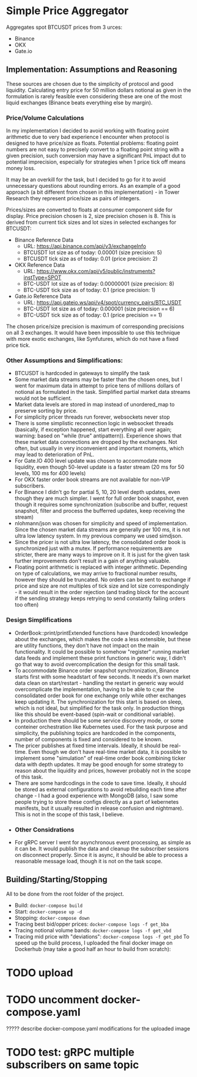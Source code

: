 # Simple Price Aggregator

Aggregates spot BTCUSDT prices from 3 urces:
- Binance
- OKX
- Gate.io
## Implementation: Assumptions and Reasoning
These sources are chosen due to the simplicity of protocol and good liquidity. Calculating entry price for 50 million dollars notional as given in the formulation is rarely feasible even considering these are one of the most liquid exchanges (Binance beats everything else by margin).
### Price/Volume Calculations
In my implementation I decided to avoid working with floating point arithmetic due to very bad experience I encounter when protocol is designed to have price/size as floats. Potential problems: floating point numbers are not easy to precisely convert to a floating point string with a given precision, such conversion may have a significant PnL impact dut to potential imprecision, especially for strategies when 1 price tick off means money loss.

It may be an overkill for the task, but I decided to go for it to avoid unnecessary questions about rounding errors. As an example of a good approach (a bit different from chosen in this implementation) - in Tower Research they represent price/size as pairs of integers.

Prices/sizes are converted to floats at consumer component side for display. Price precision chosen is 2, size precision chosen is 8. This is derived from current tick sizes and lot sizes in selected exchanges for BTCUSDT:
- Binance Reference Data
  - URL: https://api.binance.com/api/v3/exchangeInfo
  - BTCUSDT lot size as of today: 0.00001  (size precision: 5)
  - BTCUSDT tick size as of today: 0.01    (price precision: 2)
- OKX Reference Data
  - URL: https://www.okx.com/api/v5/public/instruments?instType=SPOT
  - BTC-USDT lot size as of today: 0.00000001 (size precision: 8)
  - BTC-USDT tick size as of today: 0.1       (price precision: 1)
- Gate.io Reference Data
  - URL: https://api.gateio.ws/api/v4/spot/currency_pairs/BTC_USDT
  - BTC-USDT lot size as of today: 0.000001 (size precision == 6)
  - BTC-USDT tick size as of today: 0.1     (price precision == 1)

The chosen price/size precision is maximum of corresponding precisions on all 3 exchanges. It would have been impossible to use this technique with more exotic exchanges, like Synfutures, which do not have a fixed price tick.

### Other Assumptions and Simplifications:
- BTCUSDT is hardcoded in gateways to simplify the task
- Some market data streams may be faster than the chosen ones, but I went for maximum data in attempt to price tens of millions dollars of notional as formulated in the task. Simplified partial market data streams would not be sufficient.
- Market data levels are stored in map instead of unordered_map to preserve sorting by price.
- For simplicity pricer threads run forever, websockets never stop
- There is some simplistic reconnection logic in websocket threads (basically, if exception happened, start everything all over again; warning: based on "while (true" antipattern)). Experience shows that these market data connections are dropped by the exchanges. Not often, but usually in very inconvenient and important moments, which may lead to deterioration of PnL.
- For Gate.IO 400 level update was chosen to accommodate more liquidity, even though 50-level update is a faster stream (20 ms for 50 levels, 100 ms for 400 levels) 
- For OKX faster order book streams are not available for non-VIP subscribers.
- For Binance I didn't go for partial 5, 10, 20 level depth updates, even though they are much simpler. I went for full order book snapshot, even though it requires some synchronization (subscribe and buffer, request snapshot, filter and process the bufferred updates, keep receiving the stream)
- nlohmann/json was chosen for simplicity and speed of implementation. Since the chosen market data streams are generally per 100 ms, it is not ultra low latency system. In my previous company we used simdjson.
- Since the pricer is not ultra low latency, the consolidated order book is synchronized just with a mutex. If performance requirements are stricter, there are many ways to improve on it. It is just for the given task further improvements don't result in a gain of anything valuable.
- Floating point arithmetic is replaced with integer arithmetic. Depending on type of calculations, we may arrive to fractional number results, however they should be truncated. No orders can be sent to exchange if price and size are not multiples of tick size and lot size correspondingly - it would result in the order rejection (and trading block for the account if the sending strategy keeps retrying to send constantly failing orders too often)
### Design Simplifications
- OrderBook::print/printExtended functions have (hardcoded) knowledge about the exchanges, which makes the code a less extensible, but these are utility functions, they don't have not impact on the main functionality. It could be possible to somehow "register" running market data feeds and implement these print functions in generic way, I didn't go that way to avoid overcomplication the design for this small task.
- To accommodate Binance order snapshot synchronization, Binance starts first with some headstart of few seconds. It needs it's own market data clean on start/restart - handling the restart in generic way would overcomplicate the implementation, having to be able to c;ear the consolidated order book for one exchange only while other exchanges keep updating it. The synchronization for this start is based on sleep, which is not ideal, but simplified for the task only. In production things like this should be event-based (spin-wait or conditional variable).
- In production there should be some service discovery mode, or some conteiner orchestration like Kubernetes used. For the task purpose and simplicity, the publishing topics are hardcoded in the components, number of components is fixed and considered to be known.
- The pricer publishes at fixed time intervals. Ideally, it should be real-time. Even though we don't have real-time market data, it is possible to implement some "simulation" of real-time order book combining ticker data with depth updates. It may be good enough for some strategy to reason about the liquidity and prices, however probably not in the scope of this task.
- There are some hardcodings in the code to save time. Ideally, it should be stored as external configurations to avoid rebuilding each time after change - I had a good experience with MongoDB (also, I saw some people trying to store these configs directly as a part of kebernetes manifests, but it usually resulted in release confusion and nightmare). This is not in the scope of this task, I believe.
- ### Other Considrations
- For gRPC server I went for asynchronous event processing, as simple as it can be. It would publish the data and cleanup the subscriber sessions on disconnect properly. Since it is async, it should be able to process a reasonable message load, though it is not on the task scope.

## Building/Starting/Stopping
All to be done from the root folder of the project.
- Build: `docker-compose build`
- Start: `docker-compose up -d`
- Stopping: `docker-compose down`
- Tracing best bid/opper prices: `docker-compose logs -f get_bba`
- Tracing notional volume bands: `docker-compose logs -f get_vbd`
- Tracing mid price with "deviations": `docker-compose logs -f get_pbd`
To speed up the build process, I uploaded the final docker image on Dockerhub (may take a good half an hour to build from scratch):
# TODO upload
# TODO uncomment docker-compose.yaml
????? describe docker-compose.yaml modifications for the uploaded image
# TODO test: gRPC multiple subscribers on same topic
